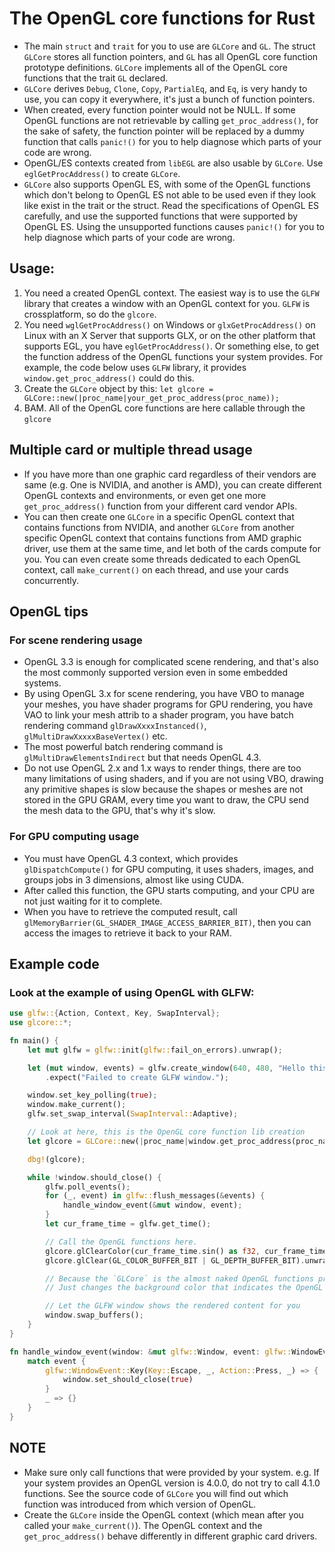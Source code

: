 # The OpenGL core functions for Rust

* The main `struct` and `trait` for you to use are `GLCore` and `GL`.
  The struct `GLCore` stores all function pointers, and `GL` has all OpenGL core function prototype definitions.
  `GLCore` implements all of the OpenGL core functions that the trait `GL` declared.
* `GLCore` derives `Debug`, `Clone`, `Copy`, `PartialEq`, and `Eq`, is very handy to use, you can copy it everywhere, it's just a bunch of function pointers.
* When created, every function pointer would not be NULL.
  If some OpenGL functions are not retrievable by calling `get_proc_address()`, for the sake of safety, the function pointer will be replaced by a dummy function that calls `panic!()` for you to help diagnose which parts of your code are wrong.
* OpenGL/ES contexts created from `libEGL` are also usable by `GLCore`. Use `eglGetProcAddress()` to create `GLCore`.
* `GLCore` also supports OpenGL ES, with some of the OpenGL functions which don't belong to OpenGL ES not able to be used even if they look like exist in the trait or the struct. Read the specifications of OpenGL ES carefully, and use the supported functions that were supported by OpenGL ES. Using the unsupported functions causes `panic!()` for you to help diagnose which parts of your code are wrong.

## Usage:
1. You need a created OpenGL context. The easiest way is to use the `GLFW` library that creates a window with an OpenGL context for you. `GLFW` is crossplatform, so do the `glcore`.
2. You need `wglGetProcAddress()` on Windows or `glxGetProcAddress()` on Linux with an X Server that supports GLX, or on the other platform that supports EGL, you have `eglGetProcAddress()`. Or something else, to get the function address of the OpenGL functions your system provides.
   For example, the code below uses `GLFW` library, it provides `window.get_proc_address()` could do this.
3. Create the `GLCore` object by this:
   `let glcore = GLCore::new(|proc_name|your_get_proc_address(proc_name));`
4. BAM. All of the OpenGL core functions are here callable through the `glcore`

## Multiple card or multiple thread usage
* If you have more than one graphic card regardless of their vendors are same (e.g. One is NVIDIA, and another is AMD),  you can create different OpenGL contexts and environments, or even get one more  `get_proc_address()` function from your different card vendor APIs.
* You can then create one `GLCore` in a specific OpenGL context that contains functions from NVIDIA, and another `GLCore` from another specific OpenGL context that contains functions from AMD graphic driver, use them at the same time, and let both of the cards compute for you. You can even create some threads dedicated to each OpenGL context, call `make_current()` on each thread, and use your cards concurrently.

## OpenGL tips

### For scene rendering usage

* OpenGL 3.3 is enough for complicated scene rendering, and that's also the most commonly supported version even in some embedded systems.
* By using OpenGL 3.x for scene rendering, you have VBO to manage your meshes, you have shader programs for GPU rendering, you have VAO to link your mesh attrib to a shader program, you have batch rendering command `glDrawXxxxInstanced()`, `glMultiDrawXxxxxBaseVertex()` etc.
* The most powerful batch rendering command is `glMultiDrawElementsIndirect` but that needs OpenGL 4.3.
* Do not use OpenGL 2.x and 1.x ways to render things, there are too many limitations of using shaders, and if you are not using VBO, drawing any primitive shapes is slow because the shapes or meshes are not stored in the GPU GRAM, every time you want to draw, the CPU send the mesh data to the GPU, that's why it's slow.

### For GPU computing usage

* You must have OpenGL 4.3 context, which provides `glDispatchCompute()` for GPU computing, it uses shaders, images, and groups jobs in 3 dimensions, almost like using CUDA.
* After called this function, the GPU starts computing, and your CPU are not just waiting for it to complete.
* When you have to retrieve the computed result, call `glMemoryBarrier(GL_SHADER_IMAGE_ACCESS_BARRIER_BIT)`, then you can access the images to retrieve it back to your RAM.

## Example code

### Look at the example of using OpenGL with GLFW:

```rust
use glfw::{Action, Context, Key, SwapInterval};
use glcore::*;

fn main() {
    let mut glfw = glfw::init(glfw::fail_on_errors).unwrap();

    let (mut window, events) = glfw.create_window(640, 480, "Hello this is window", glfw::WindowMode::Windowed)
        .expect("Failed to create GLFW window.");

    window.set_key_polling(true);
    window.make_current();
    glfw.set_swap_interval(SwapInterval::Adaptive);

    // Look at here, this is the OpenGL core function lib creation
    let glcore = GLCore::new(|proc_name|window.get_proc_address(proc_name)).unwrap();

    dbg!(glcore);

    while !window.should_close() {
        glfw.poll_events();
        for (_, event) in glfw::flush_messages(&events) {
            handle_window_event(&mut window, event);
        }
        let cur_frame_time = glfw.get_time();

        // Call the OpenGL functions here.
        glcore.glClearColor(cur_frame_time.sin() as f32, cur_frame_time.cos() as f32, (cur_frame_time * 1.5).sin() as f32, 1.0).unwrap();
        glcore.glClear(GL_COLOR_BUFFER_BIT | GL_DEPTH_BUFFER_BIT).unwrap();

        // Because the `GLCore` is the almost naked OpenGL functions provider, I don't want to write some complicated scene rendering codes here.
        // Just changes the background color that indicates the OpenGL functions were working.

        // Let the GLFW window shows the rendered content for you
        window.swap_buffers();
    }
}

fn handle_window_event(window: &mut glfw::Window, event: glfw::WindowEvent) {
    match event {
        glfw::WindowEvent::Key(Key::Escape, _, Action::Press, _) => {
            window.set_should_close(true)
        }
        _ => {}
    }
}
```

## NOTE

* Make sure only call functions that were provided by your system.
  e.g. If your system provides an OpenGL version is 4.0.0, do not try to call 4.1.0 functions.
  See the source code of `GLCore` you will find out which function was introduced from which version of OpenGL.
* Create the `GLCore` inside the OpenGL context (which mean after you called your `make_current()`). The OpenGL context and the `get_proc_address()` behave differently in different graphic card drivers.
